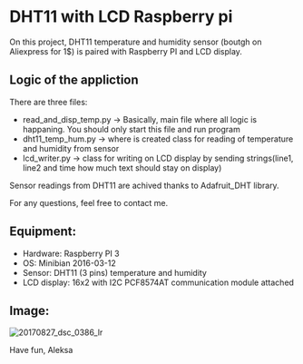 # DHT11 with LCD Raspberry pi

On this project, DHT11 temperature and humidity sensor (boutgh on Aliexpress for 1$) is paired with Raspberry PI and LCD display.

## Logic of the appliction

There are three files:

- read_and_disp_temp.py -> Basically, main file where all logic is happaning. You should only start this file and run program
- dht11_temp_hum.py -> where is created class for reading of temperature and humidity from sensor
- lcd_writer.py -> class for writing on LCD display by sending strings(line1, line2 and time how much text should stay on display)
    
   
Sensor readings from DHT11 are achived thanks to Adafruit_DHT library.

For any questions, feel free to contact me.


## Equipment:
- Hardware: Raspberry PI 3
- OS: Minibian 2016-03-12
- Sensor: DHT11 (3 pins) temperature and humidity
- LCD display: 16x2 with I2C PCF8574AT communication module attached

## Image:
![20170827_dsc_0386_lr](https://user-images.githubusercontent.com/22866358/29762770-7c8f3ec0-8bd0-11e7-8ce4-cc79c01070fa.jpg)



Have fun,
Aleksa


